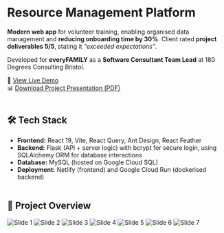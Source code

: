 # Resource Management Platform

**Modern web app** for volunteer training, enabling organised data management and **reducing onboarding time by 30%**.
Client rated **project deliverables 5/5**, stating it *"exceeded expectations"*.

Developed for **everyFAMILY** as a **Software Consultant Team Lead** at 180 Degrees Consulting Bristol.

🔗 [View Live Demo](https://everyfamily-demo.netlify.app)<br>
📊 [Download Project Presentation (PDF)](https://github.com/user-attachments/files/22311193/everyFAMILY.Project.Presentation.pdf)<br><br>

## 🛠 Tech Stack

- **Frontend:** React 19, Vite, React Query, Ant Design, React Feather
- **Backend:** Flask (API + server logic) with bcrypt for secure login, using SQLAlchemy ORM for database interactions
- **Database:** MySQL (hosted on Google Cloud SQL)
- **Deployment:** Netlify (frontend) and Google Cloud Run (dockerised backend)<br><br>

## 📝 Project Overview

![Slide 1](https://github.com/user-attachments/assets/f0fd3cc1-bd8d-4cd0-aee9-5b8d28ff2e49)
![Slide 2](https://github.com/user-attachments/assets/ec8360cd-4786-42f2-a8eb-ce8802a36ff9)
![Slide 3](https://github.com/user-attachments/assets/e2d55e1a-ad18-4e5c-8aff-14fea404b9e9)
![Slide 4](https://github.com/user-attachments/assets/0d8d22ad-fc81-4ab8-8562-8cac54d0b7d7)
![Slide 5](https://github.com/user-attachments/assets/0e2d953e-6757-455b-aac2-ef7ce1e7628b)
![Slide 6](https://github.com/user-attachments/assets/3324d2d7-31ff-42c0-b03b-d2f87f580acd)
![Slide 7](https://github.com/user-attachments/assets/e9fbf910-4f37-4f51-9aa5-174a0b1d57e8)
